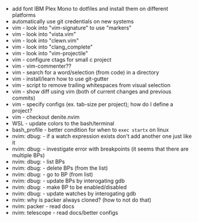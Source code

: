 * add font IBM Plex Mono to dotfiles and install them on different platforms
* automatically use git credentials on new systems
* vim - look into "vim-signature" to use "markers"
* vim - look into "vista.vim"
* vim - look into "clewn.vim"
* vim - look into "clang_complete"
* vim - look into "vim-projectile"
* vim - configure ctags for small c project
* vim - vim-commenter??
* vim - search for a word/selection (from code) in a directory
* vim - install/learn how to use git-gutter
* vim - script to remove trailing whitespaces from visual selection
* vim - show diff using vim (both of current changes and previous commits)
* vim - specify configs (ex. tab-size per project); how do I define a project?
* vim - checkout denite.nvim
* WSL - update colors to the bash/terminal
* bash_profile - better condition for when to `exec startx` on linux
* nvim: dbug: - if a watch expression exists don't add another one just like it
* nvim: dbug: - investigate error with breakpoints (it seems that there are multiple BPs)
* nvim: dbug: - list BPs
* nvim: dbug: - delete BPs (from the list)
* nvim: dbug: - go to BP (from list)
* nvim: dbug: - update BPs by interogating gdb
* nvim: dbug: - make BP to be enabled/disabled
* nvim: dbug: - update watches by interogating gdb
* nvim: why is packer always cloned? (how to not do that)
* nvim: packer - read docs
* nvim: telescope - read docs/better configs
